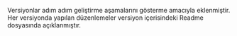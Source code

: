 Versiyonlar adım adım geliştirme aşamalarını gösterme amacıyla eklenmiştir. Her versiyonda yapılan düzenlemeler versiyon içerisindeki Readme dosyasında açıklanmıştır.
